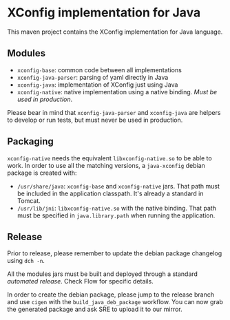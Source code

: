 # XConfig implementation for Java
This maven project contains the XConfig implementation for Java language.

## Modules
- `xconfig-base`: common code between all implementations
- `xconfig-java-parser`: parsing of yaml directly in Java
- `xconfig-java`: implementation of XConfig just using Java
- `xconfig-native`: native implementation using a native binding. *Must be used in production*.

Please bear in mind that `xconfig-java-parser` and `xconfig-java` are helpers
to develop or run tests, but must never be used in production.

## Packaging
`xconfig-native` needs the equivalent `libxconfig-native.so` to be able to work.
In order to use all the matching versions, a `java-xconfig` debian package
is created with:
- `/usr/share/java`: `xconfig-base` and `xconfig-native` jars. That path must
be included in the application classpath. It's already a standard in Tomcat.
- `/usr/lib/jni`: `libxconfig-native.so` with the native binding. That path
must be specified in `java.library.path` when running the application.

## Release
Prior to release, please remember to update the debian package changelog using
`dch -n`.

All the modules jars must be built and deployed through a standard *automated
release*. Check Flow for specific details.

In order to create the debian package, please jump to the release branch and
use `cigen` with the `build_java_deb_package` workflow. You can now grab
the generated package and ask SRE to upload it to our mirror.

